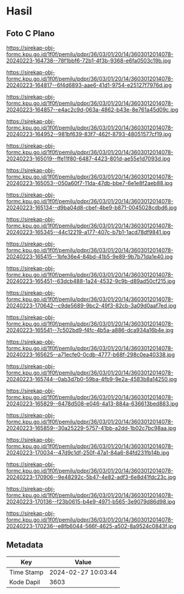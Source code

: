 # Hasil

## Foto C Plano

https://sirekap-obj-formc.kpu.go.id/1f0f/pemilu/pdpr/36/03/01/20/14/3603012014078-20240223-164738--78f1bbf6-72b1-4f3b-9368-e6fa0503c19b.jpg

https://sirekap-obj-formc.kpu.go.id/1f0f/pemilu/pdpr/36/03/01/20/14/3603012014078-20240223-164817--6f4d6893-aae6-41d1-9754-e25127f7976d.jpg

https://sirekap-obj-formc.kpu.go.id/1f0f/pemilu/pdpr/36/03/01/20/14/3603012014078-20240223-164857--e4ac2c9d-063a-4862-b43e-8e761a45d09c.jpg

https://sirekap-obj-formc.kpu.go.id/1f0f/pemilu/pdpr/36/03/01/20/14/3603012014078-20240223-164952--981bf639-83f7-462f-8793-48051577cf19.jpg

https://sirekap-obj-formc.kpu.go.id/1f0f/pemilu/pdpr/36/03/01/20/14/3603012014078-20240223-165019--ffe11f80-6487-4423-801d-ae55e1d7093d.jpg

https://sirekap-obj-formc.kpu.go.id/1f0f/pemilu/pdpr/36/03/01/20/14/3603012014078-20240223-165053--050a60f7-11da-47db-bbe7-6e1e8f2aeb88.jpg

https://sirekap-obj-formc.kpu.go.id/1f0f/pemilu/pdpr/36/03/01/20/14/3603012014078-20240223-165134--d9ba04d8-cbef-4be9-b871-0045028cdbd6.jpg

https://sirekap-obj-formc.kpu.go.id/1f0f/pemilu/pdpr/36/03/01/20/14/3603012014078-20240223-165345--44c12219-a177-407c-b7b1-1acd78df9841.jpg

https://sirekap-obj-formc.kpu.go.id/1f0f/pemilu/pdpr/36/03/01/20/14/3603012014078-20240223-165415--1bfe36e4-84bd-41b5-9e89-9b7b71da1e40.jpg

https://sirekap-obj-formc.kpu.go.id/1f0f/pemilu/pdpr/36/03/01/20/14/3603012014078-20240223-165451--63dcb488-1a24-4532-9c9b-d89ad50cf215.jpg

https://sirekap-obj-formc.kpu.go.id/1f0f/pemilu/pdpr/36/03/01/20/14/3603012014078-20240223-170642--c9de5689-9bc2-49f3-82cb-3a09d0aaf7ed.jpg

https://sirekap-obj-formc.kpu.go.id/1f0f/pemilu/pdpr/36/03/01/20/14/3603012014078-20240223-165541--7c502bd9-f4fc-4b5a-a886-dca934a16b4e.jpg

https://sirekap-obj-formc.kpu.go.id/1f0f/pemilu/pdpr/36/03/01/20/14/3603012014078-20240223-165625--a71ecfe0-0cdb-4777-b68f-298c0ea40338.jpg

https://sirekap-obj-formc.kpu.go.id/1f0f/pemilu/pdpr/36/03/01/20/14/3603012014078-20240223-165744--0ab3d7b0-59ba-4fb9-9e2a-4583b8a14250.jpg

https://sirekap-obj-formc.kpu.go.id/1f0f/pemilu/pdpr/36/03/01/20/14/3603012014078-20240223-165829--6478d508-e046-4a13-884a-636613bed883.jpg

https://sirekap-obj-formc.kpu.go.id/1f0f/pemilu/pdpr/36/03/01/20/14/3603012014078-20240223-165859--30a25229-5757-41bb-a2dd-1b02c7bc98aa.jpg

https://sirekap-obj-formc.kpu.go.id/1f0f/pemilu/pdpr/36/03/01/20/14/3603012014078-20240223-170034--47d9c1df-250f-47a1-84a6-84fd231fb14b.jpg

https://sirekap-obj-formc.kpu.go.id/1f0f/pemilu/pdpr/36/03/01/20/14/3603012014078-20240223-170906--9e48292c-5b47-4e82-adf3-6e8d41fdc23c.jpg

https://sirekap-obj-formc.kpu.go.id/1f0f/pemilu/pdpr/36/03/01/20/14/3603012014078-20240223-170136--f23b0615-b4e9-4971-b565-3e9079d86d98.jpg

https://sirekap-obj-formc.kpu.go.id/1f0f/pemilu/pdpr/36/03/01/20/14/3603012014078-20240223-170236--e8fb6044-566f-4625-a502-8a9524c0843f.jpg


## Metadata

| Key        | Value               |
| ---------- | ------------------- |
| Time Stamp | 2024-02-27 10:03:44 |
| Kode Dapil | 3603                |



